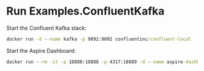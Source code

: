 ﻿# Run Examples.ConfluentKafka

Start the Confluent Kafka stack:

```cmd
docker run -d --name kafka -p 9092:9092 confluentinc/confluent-local
```

Start the Aspire Dashboard:

```cmd
docker run --rm -it -p 18888:18888 -p 4317:18889 -d --name aspire-dashboard mcr.microsoft.com/dotnet/nightly/aspire-dashboard:8.0.0
```

